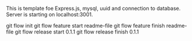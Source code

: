 This is template foe Express.js, mysql, uuid and connection to database. Server is starting on localhost:3001.

git flow init
git flow feature start readme-file
git flow feature finish readme-file
git flow release start 0.1.1
git flow release finish 0.1.1
